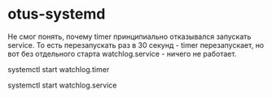 # otus-systemd

Не смог понять, почему  timer принципиально отказывался запускать service. То есть перезапускать раз в 30 секунд - timer перезапускает, но вот без отдельного старта watchlog.service - ничего не работает. 

systemctl start watchlog.timer

systemctl start watchlog.service

